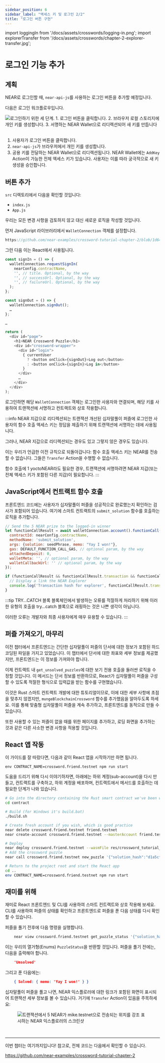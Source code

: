 ```yaml
---
sidebar_position: 6
sidebar_label: "액세스 키 및 로그인 2/2"
title: "로그인 버튼 구현"
---
```


import loggingIn from '/docs/assets/crosswords/logging-in.png';
import explorerTransfer from '/docs/assets/crosswords/chapter-2-explorer-transfer.jpg';

# 로그인 기능 추가

## 계획

NEAR로 로그인할 때, `near-api-js`를 사용하는 로그인 버튼을 추가할 예정입니다.

다음은 로그인 워크플로우입니다.

<img src={loggingIn} alt="로그인하기 위한 세 단계. 1. 로그인 버튼을 클릭합니다. 2. 브라우저 로컬 스토리지에 개인 키를 생성합니다. 3. 서명하는 NEAR Wallet으로 리디렉션되어 새 키를 만듭니다" /><br/><br/>

1. 사용자가 로그인 버튼을 클릭합니다.
2. `near-api-js`가 브라우저에서 개인 키를 생성합니다.
3. 공용 키를 전달하는 NEAR Wallet으로 리디렉션됩니다. NEAR Wallet에는 `AddKey` Action이 가능한 전체 액세스 키가 있습니다. 사용자는 이를 따라 궁극적으로 새 키 생성을 승인합니다.

## 버튼 추가

`src` 디렉토리에서 다음을 확인할 것입니다:

- `index.js`
- `App.js`

우리는 모든 변경 사항을 검토하지 않고 대신 새로운 로직을 작성할 것입니다.

먼저 JavaScript 라이브러리에서 `WalletConnection` 객체를 설정합니다.

```js reference
https://github.com/near-examples/crossword-tutorial-chapter-2/blob/1d64bf29c3376a18c71e5c5a075e29824d7a55f5/src/index.js#L12-L20
```

그런 다음 이는 React에서 사용됩니다.

```js
const signIn = () => {
  walletConnection.requestSignIn(
    nearConfig.contractName,
    '', // title. Optional, by the way
    '', // successUrl. Optional, by the way
    '', // failureUrl. Optional, by the way
  );
};

const signOut = () => {
  walletConnection.signOut();
  …
};

…

return (
  <div id="page">
    <h1>NEAR Crossword Puzzle</h1>
    <div id="crossword-wrapper">
      <div id="login">
        { currentUser
          ? <button onClick={signOut}>Log out</button>
          : <button onClick={signIn}>Log in</button>
        }
      </div>
      …
    </div>
  </div>
);
```

로그인하면 해당 `WalletConnection` 객체는 로그인한 사용자와 연결되며, 해당 키를 사용하여 트랜잭션에 서명하고 컨트랙트와 상호 작용합니다.

:::info NEAR 지갑으로 리디렉션되는 트랜잭션 개선된 십자말풀이 퍼즐에 로그인한 사용자의 함수 호출 액세스 키는 정답을 제출하기 위해 트랜잭션에 서명하는 데에 사용됩니다.

그러나, NEAR 지갑으로 리디렉션되는 경우도 있고 그렇지 않은 경우도 있습니다.

이는 우리가 언급한 이전 규칙으로 되돌아갑니다: 함수 호출 액세스 키는 NEAR를 전송할 수 없습니다. 그들은 `Transfer` Action을 수행할 수 없습니다.

함수 호출에 1 yoctoNEAR라도 필요한 경우, 트랜잭션에 서명하려면 NEAR 지갑(또는 전체 액세스 키가 포함된 다른 지갑)이 필요합니다. :::

## JavaScript에서 컨트랙트 함수 호출

프론트엔드 코드에는 사용자가 십자말풀이 퍼즐을 성공적으로 완료했는지 확인하는 검사가 포함되어 있습니다. 여기에 스마트 컨트랙트의 `submit_solution` 함수를 호출하는 로직을 추가합니다.

```js
// Send the 5 NEAR prize to the logged-in winner
let functionCallResult = await walletConnection.account().functionCall({
  contractId: nearConfig.contractName,
  methodName: 'submit_solution',
  args: {solution: seedPhrase, memo: "Yay I won!"},
  gas: DEFAULT_FUNCTION_CALL_GAS, // optional param, by the way
  attachedDeposit: 0,
  walletMeta: '', // optional param, by the way
  walletCallbackUrl: '' // optional param, by the way
});

if (functionCallResult && functionCallResult.transaction && functionCallResult.transaction.hash) {
  // Display a link the NEAR Explorer
  console.log('Transaction hash for explorer', functionCallResult.transaction.hash)
}
```

:::tip TRY…CATCH 블록 블록체인에서 발생하는 오류를 적절하게 처리하기 위해 이러한 유형의 호출을 try…catch 블록으로 래핑하는 것은 나쁜 생각이 아닙니다.

이러한 오류는 개발자와 최종 사용자에게 매우 유용할 수 있습니다. :::

## 퍼즐 가져오기, 마무리

이전 챕터에서 프론트엔드는 간단한 십자말풀이 퍼즐의 단서에 대한 정보가 포함된 하드코딩된 파일을 가지고 있었습니다. 이 챕터에서 단서에 대한 좌표와 세부 정보를 제공했지만, 프론트엔드는 이 정보를 가져와야 합니다.

이제 컨트랙트 내 `get_unsolved_puzzles`에 대한 보기 전용 호출을 둘러싼 로직을 수정할 것입니다. 이 메서드는 단서 정보를 반환하므로, React가 십자말풀이 퍼즐을 구성할 수 있도록 적절한 형식으로 입력값을 받는 함수를 구현했습니다.

이것은 Rust 스마트 컨트랙트 개발에 대한 튜토리얼이므로, 이에 대한 세부 사항에 초점을 맞추지 않겠지만, `mungeBlockchainCrossword` 함수를 추가했음을 알아두도록 하세요. 이를 통해 맞춤형 십자말풀이 퍼즐을 계속 추가하고, 프론트엔드를 동적으로 만들 수 있습니다.

또한 사용할 수 있는 퍼즐이 없을 때를 위한 페이지를 추가하고, 로딩 화면을 추가하는 것과 같은 다른 사소한 변경 사항을 적용할 것입니다.

## React 앱 작동

이 가이드를 잘 따랐다면, 다음과 같이 React 앱을 시작하기만 하면 됩니다.

    env CONTRACT_NAME=crossword.friend.testnet npm run start

도움을 드리기 위해 다시 이야기하자면, 아래에는 하위 계정(sub-account)을 다시 만들고, 컨트랙트를 구축하고, 하위 계정을 배포하며, 컨트랙트에서 메서드를 호출하는 데 필요한 단계가 나와 있습니다.

```bash
# Go into the directory containing the Rust smart contract we've been working on
cd contract

# Build (for Windows it's build.bat)
./build.sh

# Create fresh account if you wish, which is good practice
near delete crossword.friend.testnet friend.testnet
near create-account crossword.friend.testnet --masterAccount friend.testnet

# Deploy
near deploy crossword.friend.testnet --wasmFile res/crossword_tutorial_chapter_2.wasm --initFunction new --initArgs '{"owner_id": "crossword.friend.testnet"}'
# Add the crossword puzzle
near call crossword.friend.testnet new_puzzle '{"solution_hash":"d1a5cf9ad1adefe0528f7d31866cf901e665745ff172b96892693769ad284010","answers":[{"num": 1,"start": {"x": 1,"y": 1},"direction": "Down","length": 5,"clue": "NFT market on NEAR that specializes in cards and comics."},{"num": 2,"start": {"x": 0,"y": 2},"direction": "Across","length": 13,"clue": "You can move assets between NEAR and different chains, including Ethereum, by visiting ______.app"},{"num": 3,"start": {"x": 9,"y": 1},"direction": "Down","length": 8,"clue": "NFT market on NEAR with art, physical items, tickets, and more."},{"num": 4,"start": {"x": 3,"y": 8},"direction": "Across","length": 9,"clue": "The smallest denomination of the native token on NEAR."},{"num": 5,"start": {"x": 5,"y": 8},"direction": "Down","length": 3,"clue": "You typically deploy a smart contract with the NEAR ___ tool."}]}' --accountId crossword.friend.testnet

# Return to the project root and start the React app
cd ..
env CONTRACT_NAME=crossword.friend.testnet npm run start
```

## 재미를 위해

재미로 React 프론트엔드 및 CLI를 사용하여 스마트 컨트랙트와 상호 작용해 보세요. CLI를 사용하여 퍼즐의 상태를 확인하고 프론트엔드로 퍼즐을 푼 다음 상태를 다시 확인할 수 있습니다.

퍼즐을 풀기 전후에 다음 명령을 실행합니다.

```bash
    near view crossword.friend.testnet get_puzzle_status '{"solution_hash": "d1a5cf9ad1adefe0528f7d31866cf901e665745ff172b96892693769ad284010"}'
```

이는 우리의 열거형(Enums) `PuzzleStatus`을 반환할 것입니다. 퍼즐을 풀기 전에는, 다음을 출력해야 합니다.

```json
    'Unsolved'
```

그리고 푼 다음에는:

```json
    { Solved: { memo: 'Yay I won!' } }
```

십자말풀이 퍼즐을 풀고 나면, NEAR 익스플로러에 대한 링크가 포함된 화면이 표시되어 트랜잭션 세부 정보를 볼 수 있습니다. 거기에 `Transfer` Action이 있음을 주목하세요:

<figure>
    <img src={explorerTransfer} alt="트랜잭션에서 5 NEAR가 mike.testnet으로 전송되는 위치를 강조 표시하는 NEAR 익스플로러의 스크린샷
"/>
</figure>

<br/>

---

이번 챕터는 여기까지입니다! 참고로, 전체 코드는 다음에서 확인할 수 있습니다.

https://github.com/near-examples/crossword-tutorial-chapter-2
